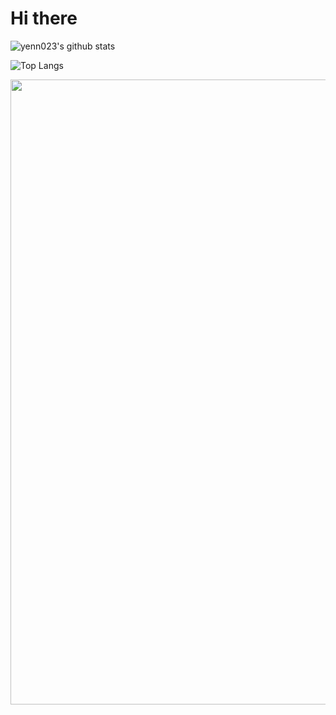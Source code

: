 # Hi there

![yenn023's github stats](https://github-readme-stats.vercel.app/api?username=yenn023&show_icons=true&theme=dark)

![Top Langs](https://github-readme-stats.vercel.app/api/top-langs/?username=yenn023&layout=compact&theme=dark)

<a href="https://github.com/devxb/gitanimals">
  <img src="https://render.gitanimals.org/lines/{username}?pet-id=1" width="1000" height="1000"/>
</a>
